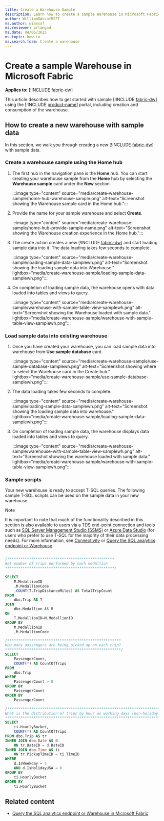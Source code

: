 ```yaml
---
title: Create a Warehouse Sample
description: Learn how to create a sample Warehouse in Microsoft Fabric.
author: WilliamDAssafMSFT
ms.author: wiassaf
ms.reviewer: prlangad
ms.date: 04/06/2025
ms.topic: how-to
ms.search.form: Create a warehouse
---
```

# Create a sample Warehouse in Microsoft Fabric

**Applies to:** [!INCLUDE [fabric-dw](includes/applies-to-version/fabric-dw.md)]

This article describes how to get started with sample [!INCLUDE [fabric-dw](includes/fabric-dw.md)] using the [!INCLUDE [product-name](../includes/product-name.md)] portal, including creation and consumption of the warehouse.

## How to create a new warehouse with sample data

In this section, we walk you through creating a new [!INCLUDE [fabric-dw](includes/fabric-dw.md)] with sample data.

### Create a warehouse sample using the Home hub

1. The first hub in the navigation pane is the **Home** hub. You can start creating your warehouse sample from the **Home** hub by selecting the **Warehouse sample** card under the **New** section.

   :::image type="content" source="media/create-warehouse-sample/home-hub-warehouse-sample.png" alt-text="Screenshot showing the Warehouse sample card in the Home hub.":::

1. Provide the name for your sample warehouse and select **Create**.

   :::image type="content" source="media/create-warehouse-sample/home-hub-provide-sample-name.png" alt-text="Screenshot showing the Warehouse creation experience in the Home hub.":::

1. The create action creates a new [!INCLUDE [fabric-dw](includes/fabric-dw.md)] and start loading sample data into it. The data loading takes few seconds to complete.

   :::image type="content" source="media/create-warehouse-sample/loading-sample-data-samplewh.png" alt-text="Screenshot showing the loading sample data into Warehouse." lightbox="media/create-warehouse-sample/loading-sample-data-samplewh.png":::

1. On completion of loading sample data, the warehouse opens with data loaded into tables and views to query.

   :::image type="content" source="media/create-warehouse-sample/warehouse-with-sample-table-view-samplewh.png" alt-text="Screenshot showing the Warehouse loaded with sample data." lightbox="media/create-warehouse-sample/warehouse-with-sample-table-view-samplewh.png":::

### Load sample data into existing warehouse

1. Once you have created your warehouse, you can load sample data into warehouse from **Use sample database** card.

   :::image type="content" source="media/create-warehouse-sample/use-sample-database-samplewh.png" alt-text="Screenshot showing where to select the Warehouse card in the Create hub." lightbox="media/create-warehouse-sample/use-sample-database-samplewh.png":::

1. The data loading takes few seconds to complete.

   :::image type="content" source="media/create-warehouse-sample/loading-sample-data-samplewh.png" alt-text="Screenshot showing the loading sample data into warehouse." lightbox="media/create-warehouse-sample/loading-sample-data-samplewh.png":::

1. On completion of loading sample data, the warehouse displays data loaded into tables and views to query.

   :::image type="content" source="media/create-warehouse-sample/warehouse-with-sample-table-view-samplewh.png" alt-text="Screenshot showing the warehouse loaded with sample data." lightbox="media/create-warehouse-sample/warehouse-with-sample-table-view-samplewh.png":::

### Sample scripts

Your new warehouse is ready to accept T-SQL queries. The following sample T-SQL scripts can be used on the sample data in your new warehouse.

> [!NOTE]
> It is important to note that much of the functionality described in this section is also available to users via a TDS end-point connection and tools such as [SQL Server Management Studio (SSMS)](/sql/ssms/download-sql-server-management-studio-ssms) or [Azure Data Studio](/sql/azure-data-studio/download-azure-data-studio) (for users who prefer to use T-SQL for the majority of their data processing needs). For more information, see [Connectivity](connectivity.md) or [Query the SQL analytics endpoint or Warehouse](query-warehouse.md).

```sql

/*************************************************
Get number of trips performed by each medallion
**************************************************/

SELECT 
    M.MedallionID
    ,M.MedallionCode
    ,COUNT(T.TripDistanceMiles) AS TotalTripCount
FROM   
    dbo.Trip AS T
JOIN   
    dbo.Medallion AS M
ON 
    T.MedallionID=M.MedallionID
GROUP BY 
    M.MedallionID
    ,M.MedallionCode

/****************************************************
How many passengers are being picked up on each trip?
*****************************************************/
SELECT
    PassengerCount,
    COUNT(*) AS CountOfTrips
FROM 
    dbo.Trip
WHERE 
    PassengerCount > 0
GROUP BY 
    PassengerCount
ORDER BY 
    PassengerCount

/*********************************************************************************
What is the distribution of trips by hour on working days (non-holiday weekdays)?
*********************************************************************************/
SELECT
    ti.HourlyBucket,
    COUNT(*) AS CountOfTrips
FROM dbo.Trip AS tr
INNER JOIN dbo.Date AS d
    ON tr.DateID = d.DateID
INNER JOIN dbo.Time AS ti
    ON tr.PickupTimeID = ti.TimeID
WHERE
    d.IsWeekday = 1
    AND d.IsHolidayUSA = 0
GROUP BY
    ti.HourlyBucket
ORDER BY
    ti.HourlyBucket
```

## Related content

- [Query the SQL analytics endpoint or Warehouse in Microsoft Fabric](query-warehouse.md)
